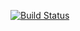 [![Build Status](https://travis-ci.org/skm2696/SortMap.svg?branch=master)](https://travis-ci.org/skm2696/SortMap)
